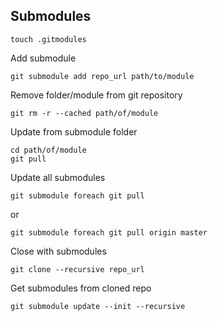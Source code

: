 ## Submodules

	touch .gitmodules

Add submodule

	git submodule add repo_url path/to/module

Remove folder/module from git repository

	git rm -r --cached path/of/module

Update from submodule folder

	cd path/of/module
	git pull

Update all submodules

	git submodule foreach git pull

or

	git submodule foreach git pull origin master

Close with submodules

	git clone --recursive repo_url

Get submodules from cloned repo

	git submodule update --init --recursive
